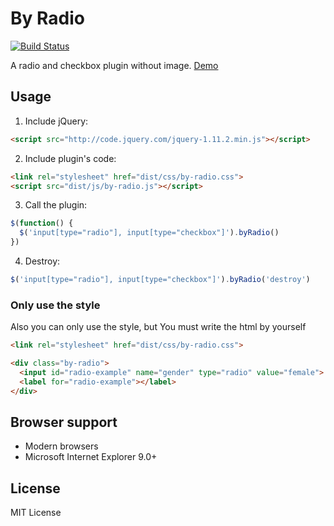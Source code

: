 # By Radio

[![Build Status](https://travis-ci.org/xyzhanjiang/by-radio.svg?branch=master)](https://travis-ci.org/xyzhanjiang/by-radio)

A radio and checkbox plugin without image. [Demo](https://xyzhanjiang.github.io/by-radio/)

## Usage

1. Include jQuery:

  ``` html
  <script src="http://code.jquery.com/jquery-1.11.2.min.js"></script>
  ```

2. Include plugin's code:

  ``` html
  <link rel="stylesheet" href="dist/css/by-radio.css">
  <script src="dist/js/by-radio.js"></script>
  ```

3. Call the plugin:

  ``` javascript
  $(function() {
    $('input[type="radio"], input[type="checkbox"]').byRadio()
  })
  ```

4. Destroy:

  ``` javascript
  $('input[type="radio"], input[type="checkbox"]').byRadio('destroy')
  ```

### Only use the style

Also you can only use the style, but You must write the html by yourself

``` html
<link rel="stylesheet" href="dist/css/by-radio.css">

<div class="by-radio">
  <input id="radio-example" name="gender" type="radio" value="female">
  <label for="radio-example"></label>
</div>
```

## Browser support

* Modern browsers
* Microsoft Internet Explorer 9.0+

## License

MIT License